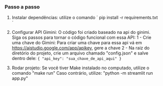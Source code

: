 ### Passo a passo ###

 1) Instalar dependências:
        utilize o comando ´ pip install -r requirements.txt ´
    
 2) Configurar API Gimini:
    O código foi criado baseado na api do ginimi. Siga os passos para tornar o código funcional com essa API:
        1 - Crie uma chave do Gimini: Para criar uma chave para essa api vá em https://aistudio.google.com/app/apikey, gere a chave
        2 - Na raiz do diretório do projeto, crie um arquivo chamado "config.json" e salve dentro dele:
            `{ "api_key": "sua_chave_de_api_aqui" }`
 3) Rodar projeto:
    Se você tiver Make instalado no computado, utilize o comando "make run"
    Caso contrário, utilize: "python -m streamlit run app.py"
